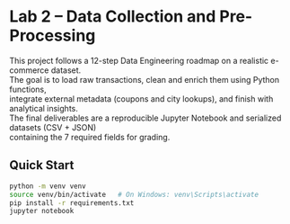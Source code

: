 # Lab 2 – Data Collection and Pre-Processing

This project follows a 12-step Data Engineering roadmap on a realistic e-commerce dataset.  
The goal is to load raw transactions, clean and enrich them using Python functions,  
integrate external metadata (coupons and city lookups), and finish with analytical insights.  
The final deliverables are a reproducible Jupyter Notebook and serialized datasets (CSV + JSON)  
containing the 7 required fields for grading.

## Quick Start
```bash
python -m venv venv
source venv/bin/activate   # On Windows: venv\Scripts\activate
pip install -r requirements.txt
jupyter notebook